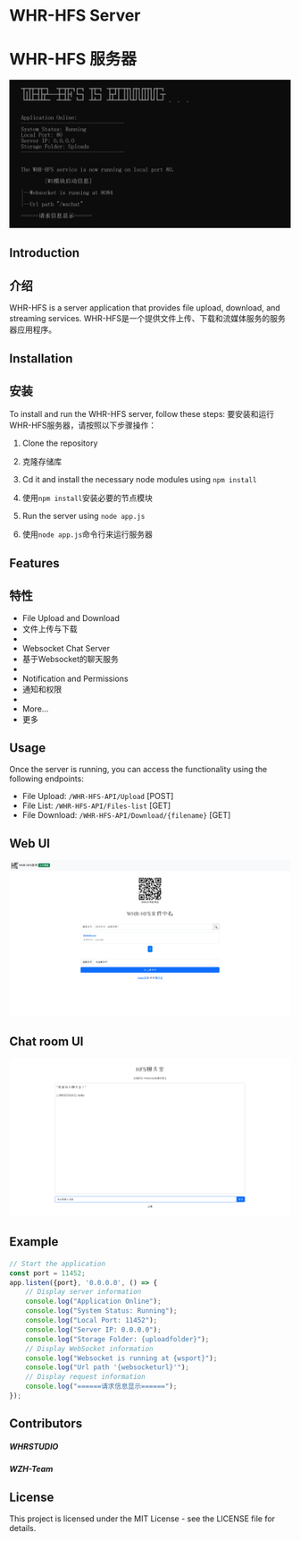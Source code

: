 # WHR-HFS Server
# WHR-HFS 服务器
![WHR-HFS](image/cmd.png)
## Introduction
## 介绍
WHR-HFS is a server application that provides file upload, download, and streaming services.
WHR-HFS是一个提供文件上传、下载和流媒体服务的服务器应用程序。

## Installation
## 安装
To install and run the WHR-HFS server, follow these steps:
要安装和运行WHR-HFS服务器，请按照以下步骤操作：

1. Clone the repository
1. 克隆存储库
   
2. Cd it and install the necessary node modules using `npm install`
2. 使用`npm install`安装必要的节点模块
   
3. Run the server using `node app.js`
3. 使用`node app.js`命令行来运行服务器

## Features
## 特性
- File Upload and Download
- 文件上传与下载
- 
- Websocket Chat Server
- 基于Websocket的聊天服务
- 
- Notification and Permissions
- 通知和权限
- 
- More...
- 更多

## Usage
Once the server is running, you can access the functionality using the following endpoints:

- File Upload: `/WHR-HFS-API/Upload` [POST]
- File List: `/WHR-HFS-API/Files-list` [GET]
- File Download: `/WHR-HFS-API/Download/{filename}` [GET]
## Web UI
![WHR-HFS](image/web.png)
## Chat room UI
![WHR-HFS](image/chat.png)
## Example
```javascript
// Start the application
const port = 11452;
app.listen({port}, '0.0.0.0', () => {
    // Display server information
    console.log("Application Online");
    console.log("System Status: Running");
    console.log("Local Port: 11452");
    console.log("Server IP: 0.0.0.0");
    console.log("Storage Folder: {uploadfolder}");
    // Display WebSocket information
    console.log("Websocket is running at {wsport}");
    console.log("Url path '{websocketurl}'");
    // Display request information
    console.log("======请求信息显示======");
});
```
## Contributors
##### WHRSTUDIO
##### WZH-Team
## License
This project is licensed under the MIT License - see the LICENSE file for details.
